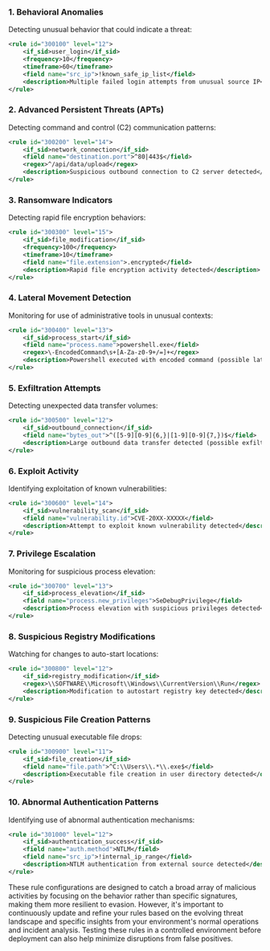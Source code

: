 ### 1. **Behavioral Anomalies**

Detecting unusual behavior that could indicate a threat:
```xml
<rule id="300100" level="12">
    <if_sid>user_login</if_sid>
    <frequency>10</frequency>
    <timeframe>60</timeframe>
    <field name="src_ip">!known_safe_ip_list</field>
    <description>Multiple failed login attempts from unusual source IP</description>
</rule>
```

### 2. **Advanced Persistent Threats (APTs)**

Detecting command and control (C2) communication patterns:
```xml
<rule id="300200" level="14">
    <if_sid>network_connection</if_sid>
    <field name="destination.port">^80|443$</field>
    <regex>^/api/data/upload</regex>
    <description>Suspicious outbound connection to C2 server detected</description>
</rule>
```

### 3. **Ransomware Indicators**

Detecting rapid file encryption behaviors:
```xml
<rule id="300300" level="15">
    <if_sid>file_modification</if_sid>
    <frequency>100</frequency>
    <timeframe>10</timeframe>
    <field name="file.extension">.encrypted</field>
    <description>Rapid file encryption activity detected</description>
</rule>
```

### 4. **Lateral Movement Detection**

Monitoring for use of administrative tools in unusual contexts:
```xml
<rule id="300400" level="13">
    <if_sid>process_start</if_sid>
    <field name="process.name">powershell.exe</field>
    <regex>\-EncodedCommand\s+[A-Za-z0-9+/=]+</regex>
    <description>Powershell executed with encoded command (possible lateral movement)</description>
</rule>
```

### 5. **Exfiltration Attempts**

Detecting unexpected data transfer volumes:
```xml
<rule id="300500" level="12">
    <if_sid>outbound_connection</if_sid>
    <field name="bytes_out">^([5-9][0-9]{6,}|[1-9][0-9]{7,})$</field>
    <description>Large outbound data transfer detected (possible exfiltration)</description>
</rule>
```

### 6. **Exploit Activity**

Identifying exploitation of known vulnerabilities:
```xml
<rule id="300600" level="14">
    <if_sid>vulnerability_scan</if_sid>
    <field name="vulnerability.id">CVE-20XX-XXXXX</field>
    <description>Attempt to exploit known vulnerability detected</description>
</rule>
```

### 7. **Privilege Escalation**

Monitoring for suspicious process elevation:
```xml
<rule id="300700" level="13">
    <if_sid>process_elevation</if_sid>
    <field name="process.new_privileges">SeDebugPrivilege</field>
    <description>Process elevation with suspicious privileges detected</description>
</rule>
```

### 8. **Suspicious Registry Modifications**

Watching for changes to auto-start locations:
```xml
<rule id="300800" level="12">
    <if_sid>registry_modification</if_sid>
    <regex>\\SOFTWARE\\Microsoft\\Windows\\CurrentVersion\\Run</regex>
    <description>Modification to autostart registry key detected</description>
</rule>
```

### 9. **Suspicious File Creation Patterns**

Detecting unusual executable file drops:
```xml
<rule id="300900" level="11">
    <if_sid>file_creation</if_sid>
    <field name="file.path">^C:\\Users\\.*\\.exe$</field>
    <description>Executable file creation in user directory detected</description>
</rule>
```

### 10. **Abnormal Authentication Patterns**

Identifying use of abnormal authentication mechanisms:
```xml
<rule id="301000" level="12">
    <if_sid>authentication_success</if_sid>
    <field name="auth.method">NTLM</field>
    <field name="src_ip">!internal_ip_range</field>
    <description>NTLM authentication from external source detected</description>
</rule>
```

These rule configurations are designed to catch a broad array of malicious activities by focusing on the behavior rather than specific signatures, making them more resilient to evasion. However, it's important to continuously update and refine your rules based on the evolving threat landscape and specific insights from your environment's normal operations and incident analysis. Testing these rules in a controlled environment before deployment can also help minimize disruptions from false positives.